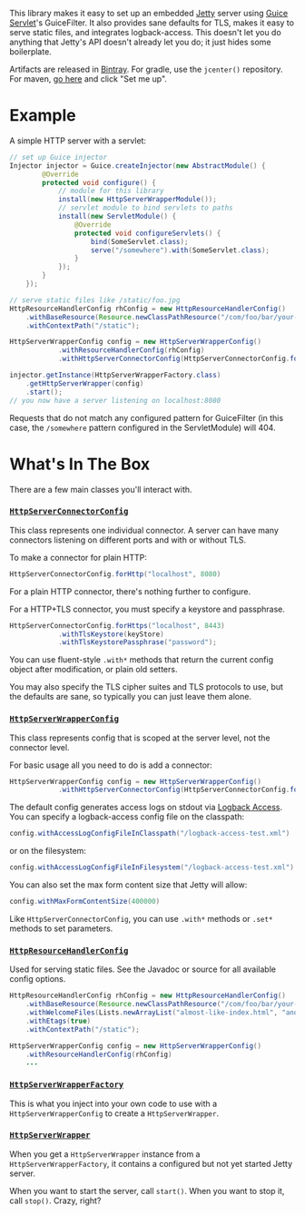 This library makes it easy to set up an embedded [Jetty](http://www.eclipse.org/jetty/) server using [Guice Servlet](http://code.google.com/p/google-guice/wiki/Servlets)'s GuiceFilter. It also provides sane defaults for TLS, makes it easy to serve static files, and integrates logback-access. This doesn't let you do anything that Jetty's API doesn't already let you do; it just hides some boilerplate.

Artifacts are released in [Bintray](https://bintray.com/). For gradle, use the `jcenter()` repository. For maven, [go here](https://bintray.com/bintray/jcenter) and click "Set me up".

# Example

A simple HTTP server with a servlet:

```java
// set up Guice injector
Injector injector = Guice.createInjector(new AbstractModule() {
        @Override
        protected void configure() {
            // module for this library
            install(new HttpServerWrapperModule());
            // servlet module to bind servlets to paths
            install(new ServletModule() {
                @Override
                protected void configureServlets() {
                    bind(SomeServlet.class);
                    serve("/somewhere").with(SomeServlet.class);
                }
            });
        }
    });

// serve static files like /static/foo.jpg
HttpResourceHandlerConfig rhConfig = new HttpResourceHandlerConfig()
    .withBaseResource(Resource.newClassPathResource("/com/foo/bar/your-assets"))
    .withContextPath("/static");

HttpServerWrapperConfig config = new HttpServerWrapperConfig()
            .withResourceHandlerConfig(rhConfig)
            .withHttpServerConnectorConfig(HttpServerConnectorConfig.forHttp("localhost", 8080));

injector.getInstance(HttpServerWrapperFactory.class)
    .getHttpServerWrapper(config)
    .start();
// you now have a server listening on localhost:8080
```

Requests that do not match any configured pattern for GuiceFilter (in this case, the `/somewhere` pattern configured in the ServletModule) will 404.

# What's In The Box
There are a few main classes you'll interact with.

### [`HttpServerConnectorConfig`](https://github.com/palominolabs/jetty-http-server-wrapper/blob/master/src/main/java/com/palominolabs/http/server/HttpServerConnectorConfig.java)
This class represents one individual connector. A server can have many connectors listening on different ports and with or without TLS.

To make a connector for plain HTTP:
```java
HttpServerConnectorConfig.forHttp("localhost", 8080)
```

For a plain HTTP connector, there's nothing further to configure.

For a HTTP+TLS connector, you must specify a keystore and passphrase.
```java
HttpServerConnectorConfig.forHttps("localhost", 8443)
            .withTlsKeystore(keyStore)
            .withTlsKeystorePassphrase("password");
```

You can use fluent-style `.with*` methods that return the current config object after modification, or plain old setters.

You may also specify the TLS cipher suites and TLS protocols to use, but the defaults are sane, so typically you can just leave them alone.

### [`HttpServerWrapperConfig`](https://github.com/palominolabs/jetty-http-server-wrapper/blob/master/src/main/java/com/palominolabs/http/server/HttpServerWrapperConfig.java)
This class represents config that is scoped at the server level, not the connector level.

For basic usage all you need to do is add a connector:
```java
HttpServerWrapperConfig config = new HttpServerWrapperConfig()
            .withHttpServerConnectorConfig(HttpServerConnectorConfig.forHttp("localhost", 8080));
```

The default config generates access logs on stdout via [Logback Access](http://logback.qos.ch/access.html). You can specify a logback-access config file on the classpath:
```java
config.withAccessLogConfigFileInClasspath("/logback-access-test.xml")
```
or on the filesystem:
```java
config.withAccessLogConfigFileInFilesystem("/logback-access-test.xml")
```

You can also set the max form content size that Jetty will allow:
```java
config.withMaxFormContentSize(400000)
```

Like `HttpServerConnectorConfig`, you can use `.with*` methods or `.set*` methods to set parameters.

### [`HttpResourceHandlerConfig`](https://github.com/palominolabs/jetty-http-server-wrapper/blob/master/src/main/java/com/palominolabs/http/server/HttpResourceHandlerConfig.java)

Used for serving static files. See the Javadoc or source for all available config options.

```java
HttpResourceHandlerConfig rhConfig = new HttpResourceHandlerConfig()
    .withBaseResource(Resource.newClassPathResource("/com/foo/bar/your-assets"))
    .withWelcomeFiles(Lists.newArrayList("almost-like-index.html", "another-one.html"));
    .withEtags(true)
    .withContextPath("/static");

HttpServerWrapperConfig config = new HttpServerWrapperConfig()
    .withResourceHandlerConfig(rhConfig)
    ...

```

### [`HttpServerWrapperFactory`](https://github.com/palominolabs/jetty-http-server-wrapper/blob/master/src/main/java/com/palominolabs/http/server/HttpServerWrapperFactory.java)

This is what you inject into your own code to use with a `HttpServerWrapperConfig` to create a `HttpServerWrapper`.

### [`HttpServerWrapper`](https://github.com/palominolabs/jetty-http-server-wrapper/blob/master/src/main/java/com/palominolabs/http/server/HttpServerWrapper.java)

When you get a `HttpServerWrapper` instance from a `HttpServerWrapperFactory`, it contains a configured but not yet started Jetty server.

When you want to start the server, call `start()`. When you want to stop it, call `stop()`. Crazy, right?
